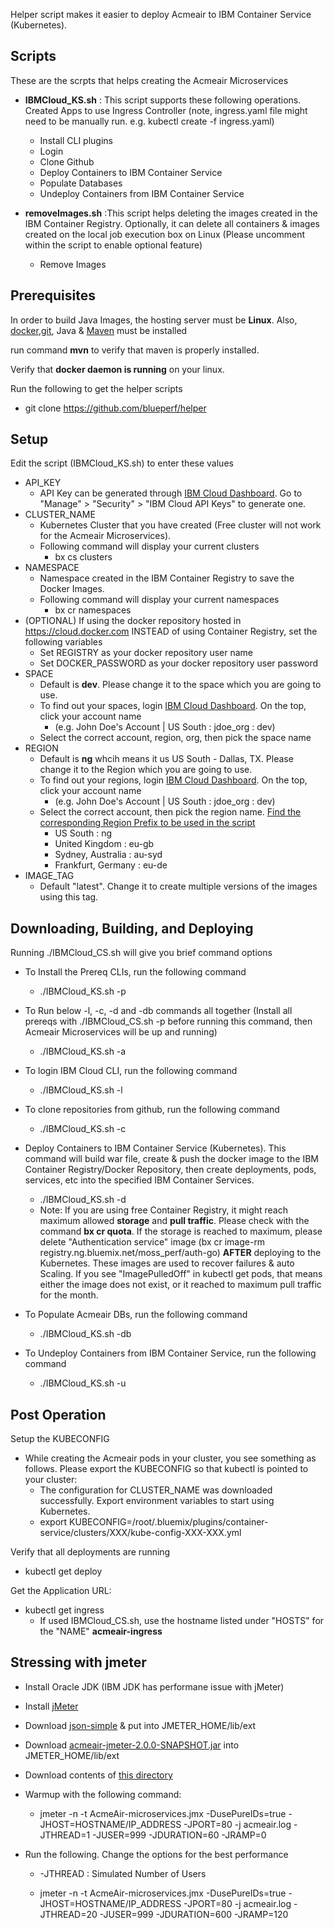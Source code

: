 Helper script makes it easier to deploy Acmeair to IBM Container Service (Kubernetes).

## Scripts
These are the scrpts that helps creating the Acmeair Microservices
- **IBMCloud_KS.sh** : This script supports these following operations.  Created Apps to use Ingress Controller (note, ingress.yaml file might need to be manually run. e.g. kubectl create -f ingress.yaml)
  - Install CLI plugins
  - Login
  - Clone Github
  - Deploy Containers to IBM Container Service
  - Populate Databases
  - Undeploy Containers from IBM Container Service
  
- **removeImages.sh** :This script helps deleting the images created in the IBM Container Registry. Optionally, it can delete all containers & images created on the local job execution box on Linux (Please uncomment within the script to enable optional feature)
  - Remove Images

## Prerequisites
In order to build Java Images, the hosting server must be **Linux**.  Also, [docker](https://www.docker.com/),[git](https://git-scm.com/downloads),  Java & [Maven](https://maven.apache.org/) must be installed

run command **mvn** to verify that maven is properly installed.

Verify that **docker daemon is running** on your linux.

Run the following to get the helper scripts
- git clone https://github.com/blueperf/helper

## Setup
Edit the script (IBMCloud_KS.sh) to enter these values
- API_KEY
  - API Key can be generated through [IBM Cloud Dashboard](https://console.bluemix.net/dashboard). Go to "Manage" > "Security" > "IBM Cloud API Keys" to generate one.
- CLUSTER_NAME
  - Kubernetes Cluster that you have created (Free cluster will not work for the Acmeair Microservices). 
  - Following command will display your current clusters
    - bx cs clusters
- NAMESPACE
  - Namespace created in the IBM Container Registry to save the Docker Images. 
  - Following command will display your current namespaces
    - bx cr namespaces
- (OPTIONAL) If using the docker repository hosted in https://cloud.docker.com INSTEAD of using Container Registry, set the following variables 
  - Set REGISTRY as your docker repository user name
  - Set DOCKER_PASSWORD as your docker repository user password
- SPACE
  - Default is **dev**.  Please change it to the space which you are going to use.
  - To find out your spaces, login [IBM Cloud Dashboard](https://console.bluemix.net/dashboard). On the top, click your account name
    - (e.g. John Doe's Account | US South : jdoe_org : dev)
  - Select the correct account, region, org, then pick the space name
- REGION
  - Default is **ng** whcih means it us US South - Dallas, TX.  Please change it to the Region which you are going to use.
  - To find out your regions, login [IBM Cloud Dashboard](https://console.bluemix.net/dashboard). On the top, click your account name
    - (e.g. John Doe's Account | US South : jdoe_org : dev)
  - Select the correct account, then pick the region name. [Find the corresponding Region Prefix to be used in the script](https://www.ibm.com/cloud-computing/bluemix/data-centers)
    - US South : ng
    - United Kingdom : eu-gb
    - Sydney, Australia : au-syd
    - Frankfurt, Germany : eu-de
- IMAGE_TAG
  - Default "latest".  Change it to create multiple versions of the images using this tag. 

## Downloading, Building, and Deploying
Running ./IBMCloud_CS.sh will give you brief command options
- To Install the Prereq CLIs, run the following command
  - ./IBMCloud_KS.sh -p

- To Run below -l, -c, -d and -db commands all together (Install all prereqs with ./IBMCloud_CS.sh -p before running this command, then Acmeair Microservices will be up and running)
  - ./IBMCloud_KS.sh -a
  
- To login IBM Cloud CLI, run the following command
  - ./IBMCloud_KS.sh -l
  
- To clone repositories from github, run the following command
  - ./IBMCloud_KS.sh -c
      
- Deploy Containers to IBM Container Service (Kubernetes).  This command will build war file, create & push the docker image to the IBM Container Registry/Docker Repository, then create deployments, pods, services, etc into the specified IBM Container Services. 
  - ./IBMCloud_KS.sh -d
  - Note: If you are using free Container Registry, it might reach maximum allowed **storage** and **pull traffic**. Please check with the command **bx cr quota**.  If the storage is reached to maximum, please delete "Authentication service" image (bx cr image-rm registry.ng.bluemix.net/moss_perf/auth-go) **AFTER** deploying to the Kubernetes.  These images are used to recover failures & auto Scaling.  If you see "ImagePulledOff" in kubectl get pods, that means either the image does not exist, or it reached to maximum pull traffic for the month.

- To Populate Acmeair DBs, run the following command
  - ./IBMCloud_KS.sh -db

- To Undeploy Containers from IBM Container Service, run the following command
  - ./IBMCloud_KS.sh -u
  
## Post Operation ##

Setup the KUBECONFIG
- While creating the Acmeair pods in your cluster, you see something as follows.  Please export the KUBECONFIG so that kubectl is pointed to your cluster:
  - The configuration for CLUSTER_NAME was downloaded successfully. Export environment variables to start using Kubernetes.
  - export KUBECONFIG=/root/.bluemix/plugins/container-service/clusters/XXX/kube-config-XXX-XXX.yml

Verify that all deployments are running
- kubectl get deploy

Get the Application URL:
- kubectl get ingress
  - If used IBMCloud_CS.sh, use the hostname listed under "HOSTS" for the "NAME" **acmeair-ingress**
  
 ## Stressing with jmeter
- Install Oracle JDK (IBM JDK has performane issue with jMeter)
- Install [jMeter](http://jmeter.apache.org/)
- Download [json-simple](https://storage.googleapis.com/google-code-archive-downloads/v2/code.google.com/json-simple/json-simple-1.1.1.jar) & put into JMETER_HOME/lib/ext
- Download [acmeair-jmeter-2.0.0-SNAPSHOT.jar](acmeair-jmeter-2.0.0-SNAPSHOT.jar) into JMETER_HOME/lib/ext
- Download contents of [this directory](https://github.com/blueperf/acmeair-driver/tree/master/acmeair-jmeter/scripts)
 
- Warmup with the following command:
  - jmeter -n -t AcmeAir-microservices.jmx -DusePureIDs=true -JHOST=HOSTNAME/IP_ADDRESS -JPORT=80 -j acmeair.log -JTHREAD=1 -JUSER=999 -JDURATION=60 -JRAMP=0
 
- Run the following.  Change the options for the best performance
  - -JTHREAD : Simulated Number of Users
 
  - jmeter -n -t AcmeAir-microservices.jmx -DusePureIDs=true -JHOST=HOSTNAME/IP_ADDRESS -JPORT=80 -j acmeair.log -JTHREAD=20 -JUSER=999 -JDURATION=600 -JRAMP=120
